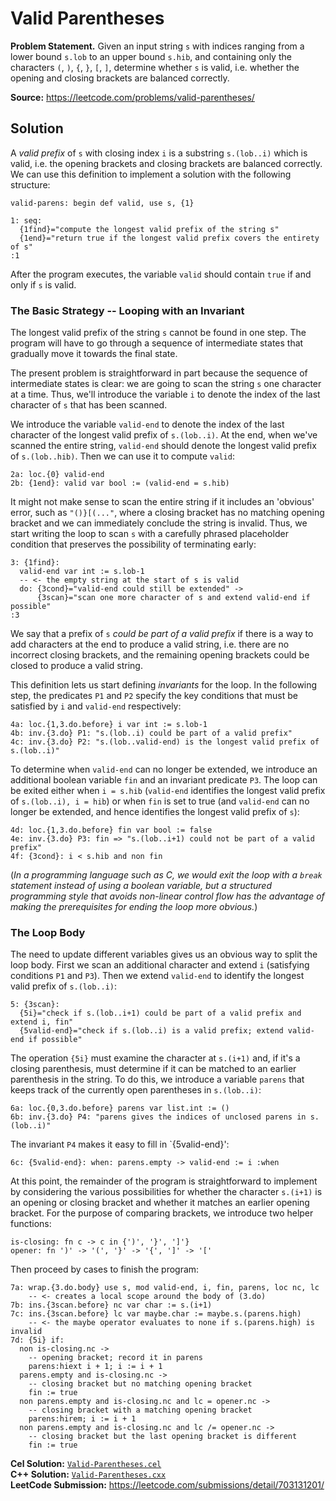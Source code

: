 # Valid Parentheses

**Problem Statement.** Given an input string `s` with indices ranging
from a lower bound `s.lob` to an upper bound `s.hib`, and containing
only the characters `(`, `)`, `{`, `}`, `[`, `]`, determine whether
`s` is valid, i.e. whether the opening and closing brackets are
balanced correctly.

**Source:** <https://leetcode.com/problems/valid-parentheses/>

## Solution

A *valid prefix* of `s` with closing index `i` is a substring
`s.(lob..i)` which is valid, i.e. the opening brackets and closing
brackets are balanced correctly. We can use this definition to
implement a solution with the following structure:

    valid-parens: begin def valid, use s, {1}

    1: seq:
      {1find}="compute the longest valid prefix of the string s"
      {1end}="return true if the longest valid prefix covers the entirety of s"
    :1

After the program executes, the variable `valid` should contain `true`
if and only if `s` is valid.

### The Basic Strategy -- Looping with an Invariant

The longest valid prefix of the string `s` cannot be found in one
step. The program will have to go through a sequence of intermediate
states that gradually move it towards the final state.

The present problem is straightforward in part because the sequence of
intermediate states is clear: we are going to scan the string `s` one
character at a time. Thus, we'll introduce the variable `i` to denote
the index of the last character of `s` that has been scanned.

We introduce the variable `valid-end` to denote the index of the last
character of the longest valid prefix of `s.(lob..i)`. At the end,
when we've scanned the entire string, `valid-end` should denote the
longest valid prefix of `s.(lob..hib)`. Then we can use it to compute
`valid`:

    2a: loc.{0} valid-end
    2b: {1end}: valid var bool := (valid-end = s.hib)

It might not make sense to scan the entire string if it includes an
'obvious' error, such as `"()}[(..."`, where a closing bracket has no
matching opening bracket and we can immediately conclude the string is
invalid. Thus, we start writing the loop to scan `s` with a carefully
phrased placeholder condition that preserves the possibility of
terminating early:

    3: {1find}:
      valid-end var int := s.lob-1
      -- <- the empty string at the start of s is valid
      do: {3cond}="valid-end could still be extended" ->
          {3scan}="scan one more character of s and extend valid-end if possible"
    :3

We say that a prefix of `s` *could be part of a valid prefix* if there
is a way to add characters at the end to produce a valid string,
i.e. there are no incorrect closing brackets, and the remaining
opening brackets could be closed to produce a valid string.

This definition lets us start defining *invariants* for the loop.  In
the following step, the predicates `P1` and `P2` specify the key
conditions that must be satisfied by `i` and `valid-end` respectively:

    4a: loc.{1,3.do.before} i var int := s.lob-1
    4b: inv.{3.do} P1: "s.(lob..i) could be part of a valid prefix"
    4c: inv.{3.do} P2: "s.(lob..valid-end) is the longest valid prefix of s.(lob..i)"

To determine when `valid-end` can no longer be extended, we introduce
an additional boolean variable `fin` and an invariant predicate `P3`.
The loop can be exited either when `i = s.hib` (`valid-end` identifies
the longest valid prefix of `s.(lob..i), i = hib`) or when `fin` is
set to true (and `valid-end` can no longer be extended, and hence
identifies the longest valid prefix of `s`):

    4d: loc.{1,3.do.before} fin var bool := false
    4e: inv.{3.do} P3: fin => "s.(lob..i+1) could not be part of a valid prefix"
    4f: {3cond}: i < s.hib and non fin

(*In a programming language such as C, we would exit the loop with a
`break` statement instead of using a boolean variable, but a
structured programming style that avoids non-linear control flow has
the advantage of making the prerequisites for ending the loop more
obvious.*)

### The Loop Body

The need to update different variables gives us an obvious way to
split the loop body. First we scan an additional character and extend
`i` (satisfying conditions `P1` and `P3`). Then we extend `valid-end`
to identify the longest valid prefix of `s.(lob..i)`:

    5: {3scan}:
      {5i}="check if s.(lob..i+1) could be part of a valid prefix and extend i, fin"
      {5valid-end}="check if s.(lob..i) is a valid prefix; extend valid-end if possible"

The operation `{5i}` must examine the character at `s.(i+1)` and, if
it's a closing parenthesis, must determine if it can be matched to an
earlier parenthesis in the string. To do this, we introduce a variable
`parens` that keeps track of the currently open parentheses in
`s.(lob..i)`:

    6a: loc.{0,3.do.before} parens var list.int := ()
    6b: inv.{3.do} P4: "parens gives the indices of unclosed parens in s.(lob..i)"

The invariant `P4` makes it easy to fill in `{5valid-end}':

    6c: {5valid-end}: when: parens.empty -> valid-end := i :when

At this point, the remainder of the program is straightforward to
implement by considering the various possibilities for whether the
character `s.(i+1)` is an opening or closing bracket and whether it
matches an earlier opening bracket. For the purpose of comparing
brackets, we introduce two helper functions:

    is-closing: fn c -> c in {')', '}', ']'}
    opener: fn ')' -> '(', '}' -> '{', ']' -> '['

Then proceed by cases to finish the program:

    7a: wrap.{3.do.body} use s, mod valid-end, i, fin, parens, loc nc, lc
        -- <- creates a local scope around the body of (3.do)
    7b: ins.{3scan.before} nc var char := s.(i+1)
    7c: ins.{3scan.before} lc var maybe.char := maybe.s.(parens.high)
        -- <- the maybe operator evaluates to none if s.(parens.high) is invalid
    7d: {5i} if:
      non is-closing.nc ->
        -- opening bracket; record it in parens
        parens:hiext i + 1; i := i + 1
      parens.empty and is-closing.nc ->
        -- closing bracket but no matching opening bracket
        fin := true
      non parens.empty and is-closing.nc and lc = opener.nc ->
        -- closing bracket with a matching opening bracket
        parens:hirem; i := i + 1
      non parens.empty and is-closing.nc and lc /= opener.nc ->
        -- closing bracket but the last opening bracket is different
        fin := true

<!-- previously had a BUG here (parens:hiext i; i := i + 1) -->

**Cel Solution:** [`Valid-Parentheses.cel`](../../cel-examples/leetcode-60/Valid-Parentheses.cel)  
**C++ Solution:** [`Valid-Parentheses.cxx`](../../c++-examples/leetcode-60/Valid-Parentheses.cxx)  
**LeetCode Submission:** <https://leetcode.com/submissions/detail/703131201/> 
